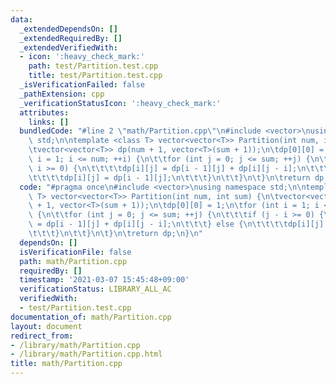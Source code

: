 ```yaml
---
data:
  _extendedDependsOn: []
  _extendedRequiredBy: []
  _extendedVerifiedWith:
  - icon: ':heavy_check_mark:'
    path: test/Partition.test.cpp
    title: test/Partition.test.cpp
  _isVerificationFailed: false
  _pathExtension: cpp
  _verificationStatusIcon: ':heavy_check_mark:'
  attributes:
    links: []
  bundledCode: "#line 2 \"math/Partition.cpp\"\n#include <vector>\nusing namespace\
    \ std;\n\ntemplate <class T> vector<vector<T>> Partition(int num, int sum) {\n\
    \tvector<vector<T>> dp(num + 1, vector<T>(sum + 1));\n\tdp[0][0] = 1;\n\tfor (int\
    \ i = 1; i <= num; ++i) {\n\t\tfor (int j = 0; j <= sum; ++j) {\n\t\t\tif (j -\
    \ i >= 0) {\n\t\t\t\tdp[i][j] = dp[i - 1][j] + dp[i][j - i];\n\t\t\t} else {\n\
    \t\t\t\tdp[i][j] = dp[i - 1][j];\n\t\t\t}\n\t\t}\n\t}\n\treturn dp;\n}\n"
  code: "#pragma once\n#include <vector>\nusing namespace std;\n\ntemplate <class\
    \ T> vector<vector<T>> Partition(int num, int sum) {\n\tvector<vector<T>> dp(num\
    \ + 1, vector<T>(sum + 1));\n\tdp[0][0] = 1;\n\tfor (int i = 1; i <= num; ++i)\
    \ {\n\t\tfor (int j = 0; j <= sum; ++j) {\n\t\t\tif (j - i >= 0) {\n\t\t\t\tdp[i][j]\
    \ = dp[i - 1][j] + dp[i][j - i];\n\t\t\t} else {\n\t\t\t\tdp[i][j] = dp[i - 1][j];\n\
    \t\t\t}\n\t\t}\n\t}\n\treturn dp;\n}\n"
  dependsOn: []
  isVerificationFile: false
  path: math/Partition.cpp
  requiredBy: []
  timestamp: '2021-03-07 15:45:48+09:00'
  verificationStatus: LIBRARY_ALL_AC
  verifiedWith:
  - test/Partition.test.cpp
documentation_of: math/Partition.cpp
layout: document
redirect_from:
- /library/math/Partition.cpp
- /library/math/Partition.cpp.html
title: math/Partition.cpp
---
```

